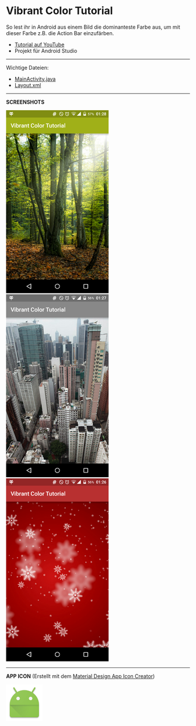 # Vibrant Color Tutorial
So lest ihr in Android aus einem Bild die dominanteste Farbe aus, um mit dieser Farbe z.B. die Action Bar einzufärben.

- <a href="" target="_blank" >Tutorial auf YouTube</a>
- Projekt für Android Studio

---

Wichtige Dateien: 
- [MainActivity.java](https://github.com/derAndroidPro/VibrantColorTutorial/blob/master/app/src/main/java/de/derandroidpro/vibrantcolortutorial/MainActivity.java)
- [Layout.xml](/app/src/main/res/layout/activity_main.xml)

---

<b>SCREENSHOTS</b>

<img src="https://github.com/derAndroidPro/VibrantColorTutorial/blob/master/device-2015-12-19-012754.png" height="500px" />
<img src="https://github.com/derAndroidPro/VibrantColorTutorial/blob/master/device-2015-12-19-012708.png" height="500px" />
<img src="https://github.com/derAndroidPro/VibrantColorTutorial/blob/master/device-2015-12-19-012620.png" height="500px" />



---

<b>APP ICON</b> (Erstellt mit dem <a href="http://romannurik.github.io/AndroidAssetStudio/icons-launcher.html" target="_blank" >Material Design App Icon Creator</a>)

<img src="/app/src/main/res/mipmap-xxxhdpi/ic_launcher.png" height="100px" />
